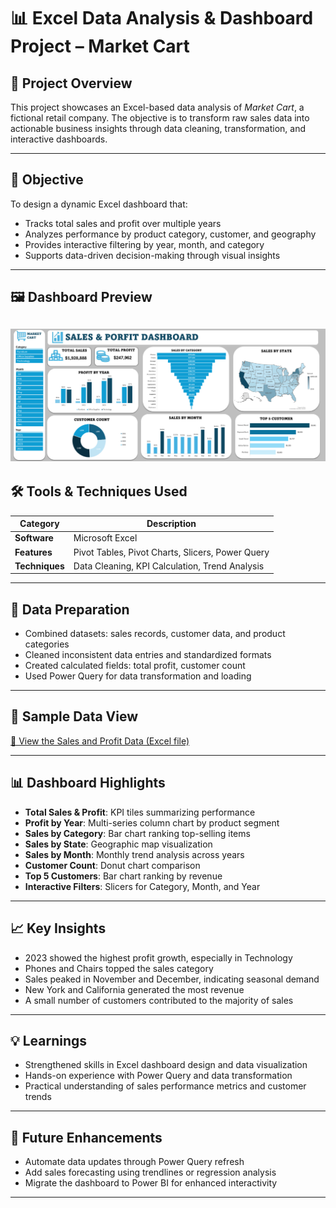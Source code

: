 # 📊 Excel Data Analysis & Dashboard Project – Market Cart

## 📁 Project Overview

This project showcases an Excel-based data analysis of *Market Cart*, a fictional retail company. The objective is to transform raw sales data into actionable business insights through data cleaning, transformation, and interactive dashboards.

---

## 🎯 Objective

To design a dynamic Excel dashboard that:
- Tracks total sales and profit over multiple years
- Analyzes performance by product category, customer, and geography
- Provides interactive filtering by year, month, and category
- Supports data-driven decision-making through visual insights

---

## 🖼️ Dashboard Preview

![Market Cart Dashboard](https://github.com/Jerome-analyst/Excel-Data-Analysis-Project/blob/main/Dashboard.png)
---

## 🛠️ Tools & Techniques Used

| Category         | Description                                     |
|------------------|-------------------------------------------------|
| **Software**     | Microsoft Excel                                 |
| **Features**     | Pivot Tables, Pivot Charts, Slicers, Power Query |
| **Techniques**   | Data Cleaning, KPI Calculation, Trend Analysis  |

---

## 🧼 Data Preparation

- Combined datasets: sales records, customer data, and product categories
- Cleaned inconsistent data entries and standardized formats
- Created calculated fields: total profit, customer count
- Used Power Query for data transformation and loading

---

## 📂 Sample Data View

[📄 View the Sales and Profit Data (Excel file)](https://github.com/Jerome-analyst/Excel-Data-Analysis-Project/blob/main/Sales%20and%20Profit%20Data.xlsx)

---

## 📊 Dashboard Highlights

- **Total Sales & Profit**: KPI tiles summarizing performance
- **Profit by Year**: Multi-series column chart by product segment
- **Sales by Category**: Bar chart ranking top-selling items
- **Sales by State**: Geographic map visualization
- **Sales by Month**: Monthly trend analysis across years
- **Customer Count**: Donut chart comparison
- **Top 5 Customers**: Bar chart ranking by revenue
- **Interactive Filters**: Slicers for Category, Month, and Year

---

## 📈 Key Insights

- 2023 showed the highest profit growth, especially in Technology
- Phones and Chairs topped the sales category
- Sales peaked in November and December, indicating seasonal demand
- New York and California generated the most revenue
- A small number of customers contributed to the majority of sales

---

## 💡 Learnings

- Strengthened skills in Excel dashboard design and data visualization
- Hands-on experience with Power Query and data transformation
- Practical understanding of sales performance metrics and customer trends

---

## 🔄 Future Enhancements

- Automate data updates through Power Query refresh
- Add sales forecasting using trendlines or regression analysis
- Migrate the dashboard to Power BI for enhanced interactivity

---


